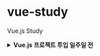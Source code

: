 # vue-study

Vue.js Study

<details>

<summary><b>Vue.js 프로젝트 투입 일주일 전</b></summary>

> - [x] Ch 01. Vue.js는 무엇인가?

> - [x] Ch 02. 개발환경 구성 (vs code, node, npm)

> - [x] [Ch 03. Vue CLI로 Vue 프로젝트 생성하기](https://github.com/ding-co/vue-study/tree/main/ch03)

> - [x] [Ch 04. Vue Router 설정](https://github.com/ding-co/vue-study/tree/main/ch04)

> - [x] [Ch 05. 컴포넌트 Basic](https://github.com/ding-co/vue-study/tree/main/ch05)

> - [x] Ch 06. Mock 서버 준비하기

> - [x] Ch 07. 서버 데이터 바인딩 실습

> - [x] [Ch 08. 컴포넌트 심화 학습](https://github.com/ding-co/vue-study/tree/main/ch08)

> - [x] [Ch 09. Reusability & Composition](https://github.com/ding-co/vue-study/tree/main/ch09)

> - [x] [Ch 10. Proxy 사용하기](https://github.com/ding-co/vue-study/tree/main/ch10)

> - [x] [Ch 11. Vuex (v4.x)](https://github.com/ding-co/vue-study/tree/main/ch11)

> - [ ] Ch 12. 프로젝트 배포하기

> - [ ] Ch 13. 미니프로젝트: 로그인 처리

> - [ ] Ch 14. 미니프로젝트: 제품 판매 웹앱 구현

</details>
